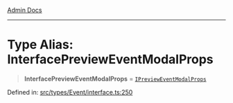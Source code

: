[Admin Docs](/)

***

# Type Alias: InterfacePreviewEventModalProps

> **InterfacePreviewEventModalProps** = [`IPreviewEventModalProps`](../interfaces/IPreviewEventModalProps.md)

Defined in: [src/types/Event/interface.ts:250](https://github.com/PalisadoesFoundation/talawa-admin/blob/main/src/types/Event/interface.ts#L250)

